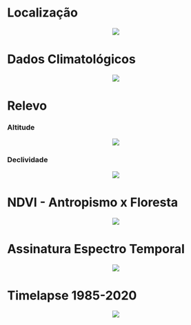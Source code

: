 # Localização
<p align="center">
  <img src="https://github.com/rcflorestal/Forest-cover-change-detection/blob/main/00807.006360-2019-58/output/fig_2_localization.PNG">
</p>

# Dados Climatológicos
<p align="center">
  <img src="https://github.com/rcflorestal/Forest-cover-change-detection/blob/main/00807.006360-2019-58/output/Fig_03_estacaoMetConceicao.png">
</p>

# Relevo
### Altitude
<p align="center">
  <img src="https://github.com/rcflorestal/Forest-cover-change-detection/blob/main/00807.006360-2019-58/output/Fig_7_Altitude_SRTM30m_Fazenda_Pantanal.png">
</p>

### Declividade
<p align="center">
  <img src="https://github.com/rcflorestal/Forest-cover-change-detection/blob/main/00807.006360-2019-58/output/Rplot.png">
</p>

# NDVI - Antropismo x Floresta
<p align="center">
  <img src="https://github.com/rcflorestal/Forest-cover-change-detection/blob/main/00807.006360-2019-58/output/fig_10_BoxPlot_1988_2010.png">
</p>

# Assinatura Espectro Temporal
<p align="center">
  <img src="https://github.com/rcflorestal/Forest-cover-change-detection/blob/main/00807.006360-2019-58/output/fig_11_index.png">
</p>

# Timelapse 1985-2020
<p align="center">
  <img src="https://github.com/rcflorestal/Forest-cover-change-detection/blob/main/00807.006360-2019-58/output/timeLapse_fazendaPantanal_1985-2020.gif">
</p>
